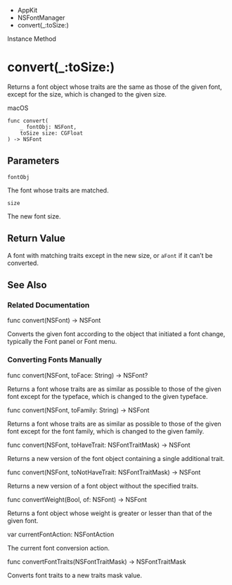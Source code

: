 

- AppKit
- NSFontManager
-  convert(\_:toSize:) 

Instance Method

# convert(\_:toSize:)

Returns a font object whose traits are the same as those of the given font, except for the size, which is changed to the given size.

macOS

``` source
func convert(
    _ fontObj: NSFont,
    toSize size: CGFloat
) -> NSFont
```

## Parameters 

`fontObj`  

The font whose traits are matched.

`size`  

The new font size.

## Return Value

A font with matching traits except in the new size, or `aFont` if it can’t be converted.

## See Also

### Related Documentation

func convert(NSFont) -> NSFont

Converts the given font according to the object that initiated a font change, typically the Font panel or Font menu.

### Converting Fonts Manually

func convert(NSFont, toFace: String) -> NSFont?

Returns a font whose traits are as similar as possible to those of the given font except for the typeface, which is changed to the given typeface.

func convert(NSFont, toFamily: String) -> NSFont

Returns a font whose traits are as similar as possible to those of the given font except for the font family, which is changed to the given family.

func convert(NSFont, toHaveTrait: NSFontTraitMask) -> NSFont

Returns a new version of the font object containing a single additional trait.

func convert(NSFont, toNotHaveTrait: NSFontTraitMask) -> NSFont

Returns a new version of a font object without the specified traits.

func convertWeight(Bool, of: NSFont) -> NSFont

Returns a font object whose weight is greater or lesser than that of the given font.

var currentFontAction: NSFontAction

The current font conversion action.

func convertFontTraits(NSFontTraitMask) -> NSFontTraitMask

Converts font traits to a new traits mask value.

